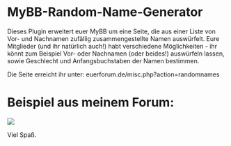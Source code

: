 # MyBB-Random-Name-Generator
Dieses Plugin erweitert euer MyBB um eine Seite, die aus einer Liste von Vor- und Nachnamen zufällig zusammengestellte Namen auswürfelt. Eure Mitglieder (und ihr natürlich auch!) habt verschiedene Möglichkeiten - ihr könnt zum Beispiel Vor- oder Nachnamen (oder beides!) auswürfeln lassen, sowie Geschlecht und Anfangsbuchstaben der Namen bestimmen.

Die Seite erreicht ihr unter:
euerforum.de/misc.php?action=randomnames

# Beispiel aus meinem Forum:
<img src="https://snipboard.io/DxiSjV.jpg" />

Viel Spaß.
